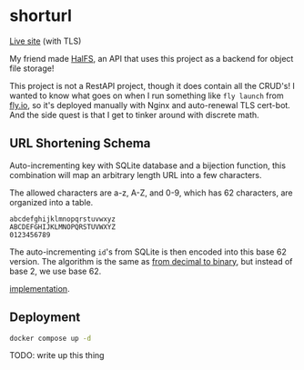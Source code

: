 # shorturl

[Live site](https://shorturl.haln.dev) (with TLS)

My friend made [HalFS](https://github.com/malcolmseyd/halfs), an API that uses this project as
a backend for object file storage!

This project is not a RestAPI project, though it does contain all the CRUD's! I wanted to know what
goes on when I run something like `fly launch` from [fly.io](https://fly.io), so it's deployed manually
with Nginx and auto-renewal TLS cert-bot. And the side quest is that I get to tinker around with
discrete math.

## URL Shortening Schema

Auto-incrementing key with SQLite database and a bijection function, this combination will map an
arbitrary length URL into a few characters.

The allowed characters are a-z, A-Z, and 0-9, which has 62 characters, are organized into a table.

```
abcdefghijklmnopqrstuvwxyz
ABCDEFGHIJKLMNOPQRSTUVWXYZ
0123456789
```

The auto-incrementing `id`'s from SQLite is then encoded into this base 62 version. The algorithm is
the same as [from decimal to binary](https://www.wikihow.com/Convert-from-Decimal-to-Binary), but
instead of base 2, we use base 62.

[implementation](./encode/encode.go).

## Deployment

```sh
docker compose up -d
```

TODO: write up this thing
